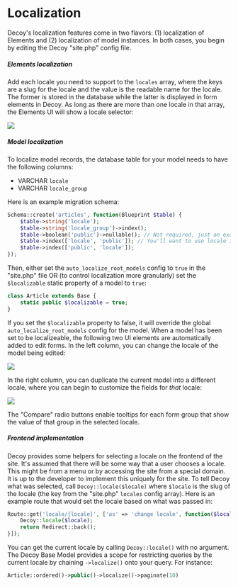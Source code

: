 # Localization

Decoy's localization features come in two flavors: (1) localization of Elements and (2) localization of model instances.  In both cases, you begin by editing the Decoy "site.php" config file.

##### Elements localization

Add each locale you need to support to the `locales` array, where the keys are a slug for the locale and the value is the readable name for the locale.  The former is stored in the database while the latter is displayed in form elements in Decoy.  As long as there are more than one locale in that array, the Elements UI will show a locale selector:

![](http://yo.bkwld.com/image/3h1z3G3D0o11/Image%202014-12-01%20at%2010.24.18%20AM.png)

##### Model localization

To localize model records, the database table for your model needs to have the following columns:

- VARCHAR `locale`
- VARCHAR `locale_group`

Here is an example migration schema:

```php
Schema::create('articles', function(Blueprint $table) {
	$table->string('locale');
	$table->string('locale_group')->index();
	$table->boolean('public')->nullable(); // Not required, just an example
	$table->index(['locale', 'public']); // You'll want to use locale in indexes
	$table->index(['public', 'locale']);
});
```

Then, either set the `auto_localize_root_models` config to `true` in the "site.php" file OR (to control localization more granularly) set the `$localizable` static property of a model to `true`:

```php
class Article extends Base {
	static public $localizable = true;
}
```

If you set the `$localizable` property to false, it will override the global `auto_localize_root_models` config for the model.  When a model has been set to be localizeable, the following two UI elements are automatically added to edit forms.  In the left column, you can change the locale of the model being edited:

![](http://yo.bkwld.com/image/313Q2K0P3P1e/Image%202014-12-01%20at%2010.32.09%20AM.png)

In the right column, you can duplicate the current model into a different locale, where you can begin to customize the fields for *that* locale:

![](http://yo.bkwld.com/image/2W1G243m1p12/Image%202014-12-01%20at%2010.31.04%20AM.png)

The "Compare" radio buttons enable tooltips for each form group that show the value of that group in the selected locale.

##### Frontend implementation

Decoy provides some helpers for selecting a locale on the frontend of the site.  It's assumed that there will be some way that a user chooses a locale.  This might be from a menu or by accessing the site from a special domain.  It is up to the developer to implement this uniquely for the site.  To tell Decoy what was selected, call `Decoy::locale($locale)` where `$locale` is the slug of the locale (the key from the "site.php" `locales` config array).  Here is an example route that would set the locale based on what was passed in:

```php
Route::get('locale/{locale}', ['as' => 'change locale', function($locale) {
	Decoy::locale($locale);
	return Redirect::back();
}]);
```

You can get the current locale by calling `Decoy::locale()` with no argument.  The Decoy Base Model provides a scope for restricting queries by the current locale by chaining `->localize()` onto your query.  For instance:

```php
Article::ordered()->public()->localize()->paginate(10)
```
